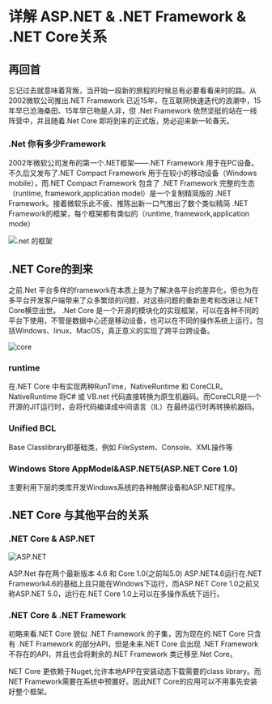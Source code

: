 # 详解 ASP.NET & .NET Framework & .NET Core关系
## 再回首
忘记过去就意味着背叛，当开始一段新的旅程的时候总有必要看看来时的路。从2002微软公司推出.NET Framework 已近15年，在互联网快速迭代的浪潮中，15年早已沧海桑田、15年早已物是人非，但 .Net Framework 依然坚挺的站在一线阵营中，并且随着.Net Core 即将到来的正式版，势必迎来新一轮春天。
### .Net 你有多少Framework
2002年微软公司发布的第一个.NET框架——.NET Framework 用于在PC设备。不久后又发布了.NET Compact Framework 用于在较小的移动设备（Windows mobile），而.NET Compact Framework 包含了 .NET Framework 完整的生态（runtime, framework,application model）是一个复制精简版的 .NET Framework。接着微软乐此不疲、推陈出新一口气推出了数个类似精简 .NET Framework的框架，每个框架都有类似的（runtime, framework,application mode）

![.net 的框架](http://qiniu.xdpie.com/c6c5a11235efd0aac9620cdbcaae2633.png?imageView2/2/w/700)

## .NET Core的到来
之前.Net 平台多样的framework在本质上是为了解决各平台的差异化，但也为在多平台开发客户端带来了众多繁琐的问题，对这些问题的重新思考和改进让.NET Core横空出世。
.Net Core 是一个开源的模块化的实现框架，可以在各种不同的平台下使用，不管是数据中心还是移动设备，也可以在不同的操作系统上运行，包括Windows、linux、MacOS，真正意义的实现了跨平台跨设备。

![core](http://qiniu.xdpie.com/3e5ce9a3e127b23de4d5ef9900067b88.png?imageView2/2/w/700)

### runtime
在.NET Core 中有实现两种RunTime，NativeRuntime 和 CoreCLR。NativeRuntime 将C# 或 VB.net 代码直接转换为原生机器码。而CoreCLR是一个开源的JIT运行时，会将代码编译成中间语言（IL）在最终运行时再转换机器码。

### Unified BCL
Base Classlibrary即基础类，例如 FileSystem、Console、XML操作等

### Windows Store AppModel&ASP.NET5(ASP.NET Core 1.0)
主要利用下层的类库开发Windows系统的各种触屏设备和ASP.NET程序。

## .NET Core 与其他平台的关系
### .NET Core & ASP.NET
![ASP.NET](http://qiniu.xdpie.com/15a348ab1252d15e463ce10effac8cfa.png?imageView2/2/w/700)

ASP.Net 存在两个最新版本 4.6 和 Core 1.0(之前叫5.0)
ASP.NET4.6运行在.NET Framework4.6的基础上且只能在Windows下运行，而ASP.NET Core 1.0之前又称ASP.NET 5.0，运行在.NET Core 1.0上可以在多操作系统下运行。

### .NET Core & .NET Framework
初略来看.NET Core 貌似 .NET Framework 的子集，因为现在的.NET Core 只含有 .NET Framework 的部分API，但是未来.NET Core 会出现 .NET Framework 不存在的API，并且也会将剩余的.NET Framework 类迁移至.Net Core。

NET Core 更依赖于Nuget,允许本地APP在安装动态下载需要的class library。而NET Framework需要在系统中预置好。因此NET Core的应用可以不用事先安装好整个框架。
